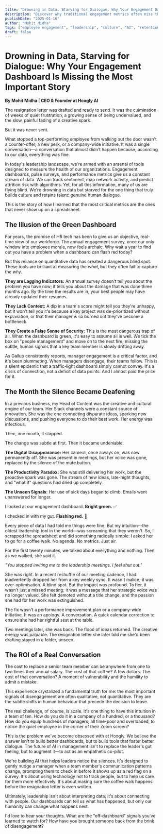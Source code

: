 ```yaml
---
title: "Drowning in Data, Starving for Dialogue: Why Your Engagement Dashboard Is Missing the Most Important Story"
description: "Discover why traditional engagement metrics often miss the human signals that matter most. Learn how genuine conversations can prevent talent loss and build stronger workplace culture."
publishDate: "2025-01-16"
author: "Mohit Midha"
tags: ["employee engagement", "leadership", "culture", "AI", "retention", "management", "workplace wellbeing"]
draft: false
---
```


# Drowning in Data, Starving for Dialogue: Why Your Engagement Dashboard Is Missing the Most Important Story

**By Mohit Midha | CEO & Founder at Hoogly AI**

The resignation letter was drafted and ready to send. It was the culmination of weeks of quiet frustration, a growing sense of being undervalued, and the slow, painful fading of a creative spark.

But it was never sent.

What stopped a top-performing employee from walking out the door wasn't a counter-offer, a new perk, or a company-wide initiative. It was a single conversation—a conversation that almost didn't happen because, according to our data, everything was fine.

In today's leadership landscape, we're armed with an arsenal of tools designed to measure the health of our organizations. Engagement dashboards, pulse surveys, and performance metrics give us a constant stream of data. We can track sentiment, map network activity, and predict attrition risk with algorithms. Yet, for all this information, many of us are flying blind. We're drowning in data but starved for the one thing that truly builds culture and retains talent: genuine human dialogue.

This is the story of how I learned that the most critical metrics are the ones that never show up on a spreadsheet.

## The Illusion of the Green Dashboard

For years, the promise of HR tech has been to give us an objective, real-time view of our workforce. The annual engagement survey, once our only window into employee morale, now feels archaic. Why wait a year to find out you have a problem when a dashboard can flash red today?

But this reliance on quantitative data has created a dangerous blind spot. These tools are brilliant at measuring the *what*, but they often fail to capture the *why*.

**They are Lagging Indicators:** An annual survey doesn't tell you about the problem you have now; it tells you about the damage that was done three months ago. By the time the results are in, your best people may have already updated their resumes.

**They Lack Context:** A dip in a team's score might tell you they're unhappy, but it won't tell you it's because a key project was de-prioritized without explanation, or that their manager is so burned out they've become a bottleneck.

**They Create a False Sense of Security:** This is the most dangerous trap of all. When the dashboard is green, it's easy to assume all is well. We tick the box on "people management" and move on to the next fire, missing the subtle, human signals that a key team member is slowly drifting away.

As Gallup consistently reports, manager engagement is a critical factor, and it's been plummeting. When managers disengage, their teams follow. This is a silent epidemic that a traffic-light dashboard simply cannot convey. It's a crisis of connection, not a deficit of data points. And I almost paid the price for it.

## The Month the Silence Became Deafening

In a previous business, my Head of Content was the creative and cultural engine of our team. Her Slack channels were a constant source of innovation. She was the one connecting disparate ideas, sparking new discussions, and pushing everyone to do their best work. Her energy was infectious.

Then, one month, it stopped.

The change was subtle at first. Then it became undeniable.

**The Digital Disappearance:** Her camera, once always on, was now permanently off. She was present in meetings, but her voice was gone, replaced by the silence of the mute button.

**The Productivity Paradox:** She was still delivering her work, but the proactive spark was gone. The stream of new ideas, late-night thoughts, and "what if" questions had dried up completely.

**The Unseen Signals:** Her use of sick days began to climb. Emails went unanswered for longer.

I looked at our engagement dashboard. **Bright green.** ✅ 

I checked in with my gut. **Flashing red.** 🔴

Every piece of data I had told me things were fine. But my intuition—the oldest leadership tool in the world—was screaming that they weren't. So, I scrapped the spreadsheet and did something radically simple: I asked her to go for a coffee walk. No agenda. No metrics. Just air.

For the first twenty minutes, we talked about everything and nothing. Then, as we walked, she said it.

*"You stopped inviting me to the leadership meetings. I feel shut out."*

She was right. In a recent reshuffle of our meeting cadence, I had inadvertently dropped her from a key weekly sync. It wasn't malice; it was over-optimisation. A blind spot. But the impact was profound. To her, it wasn't just a missed meeting; it was a message that her strategic voice was no longer valued. She felt demoted without a title change, and the passion she had for her work was extinguished.

The fix wasn't a performance improvement plan or a company-wide initiative. It was an apology. A conversation. A quick calendar correction to ensure she had her rightful seat at the table.

Two meetings later, she was back. The flood of ideas returned. The creative energy was palpable. The resignation letter she later told me she'd been drafting stayed in a folder, unseen.

## The ROI of a Real Conversation

The cost to replace a senior team member can be anywhere from one to two times their annual salary. The cost of that coffee? A few dollars. The cost of that conversation? A moment of vulnerability and the humility to admit a mistake.

This experience crystalized a fundamental truth for me: the most important signals of disengagement are often qualitative, not quantitative. They are the subtle shifts in human behaviour that precede the decision to leave.

The real challenge, of course, is scale. It's one thing to have this intuition in a team of ten. How do you do it in a company of a hundred, or a thousand? How do you equip hundreds of managers, all time-poor and overloaded, to notice the quiet employee in the corner of their Zoom screen?

This is the problem we've become obsessed with at Hoogly. We believe the answer isn't to build better dashboards, but to build tools that foster better dialogue. The future of AI in management isn't to replace the leader's gut feeling, but to augment it—to act as an empathetic co-pilot.

We're building AI that helps leaders notice the silences. It's designed to gently nudge a manager when a team member's communication patterns change, prompting them to check in before it shows up as a red flag on a survey. It's about using technology not to track people, but to help us care for them more effectively. It's about making sure the coffee walk happens before the resignation letter is even written.

Ultimately, leadership isn't about interpreting data; it's about connecting with people. Our dashboards can tell us what has happened, but only our humanity can change what happens next.

I'd love to hear your thoughts. What are the "off-dashboard" signals you've learned to watch for? How have you brought someone back from the brink of disengagement? 